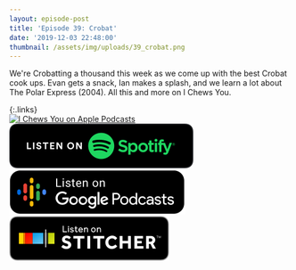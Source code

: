 ```yaml
---
layout: episode-post
title: 'Episode 39: Crobat'
date: '2019-12-03 22:48:00'
thumbnail: /assets/img/uploads/39_crobat.png
---
```

We're Crobatting a thousand this week as we come up with the best Crobat cook ups. Evan gets a snack, Ian makes a splash, and we learn a lot about The Polar Express (2004). All this and more on I Chews You.

{:.links}  
[![I Chews You on Apple Podcasts](https://linkmaker.itunes.apple.com/en-us/badge-lrg.svg?releaseDate=2019-04-16T00:00:00Z&kind=podcast&bubble=podcasts)](https://podcasts.apple.com/us/podcast/39-crobat/id1455409177?i=1000458545726)  [![I Chews You on Spotify](/assets/img/uploads/spotify-badge-button.svg)](https://open.spotify.com/episode/2ROe5yiHWZs6flbJD1RFJb)  [![I Chews You on Google Podcasts](/assets/img/uploads/google-podcasts-badge-button.svg)](https://podcasts.google.com/?feed=aHR0cHM6Ly9pY2hld3N5b3UubGlic3luLmNvbS9yc3M&episode=YmVmNjM5NGEtNjYwMi00MWU2LWFmNjMtNmE5MTgxZDM5MTA4&ved=0CBIQzsICahcKEwjYxKC5-sLnAhUAAAAAHQAAAAAQAQ)  [![I Chews You on Stitcher](/assets/img/uploads/stitcher-badge-button.svg)](https://www.stitcher.com/s?eid=65754297)
